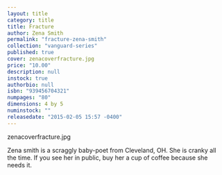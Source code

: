```yaml
---
layout: title
category: title
title: Fracture
author: Zena Smith
permalink: "fracture-zena-smith"
collection: "vanguard-series"
published: true
cover: zenacoverfracture.jpg
price: "10.00"
description: null
instock: true
authorbio: null
isbn: "939456704321"
numpages: "80"
dimensions: 4 by 5
numinstock: ""
releasedate: "2015-02-05 15:57 -0400"
---
```


zenacoverfracture.jpg




Zena smith is a scraggly baby-poet from Cleveland, OH. She is cranky all the time. If you see her in public, buy her a cup of coffee because she needs it.



